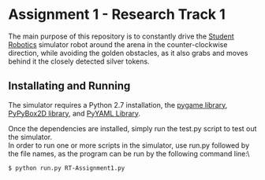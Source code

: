 # Assignment 1 - Research Track 1
The  main purpose of this repository is to constantly drive the [Student Robotics](https://studentrobotics.org/) simulator robot around the arena in the counter-clockwise direction, while avoiding the golden obstacles, as it also grabs and moves behind it the closely detected silver tokens.

## Installating and Running
The simulator requires a Python 2.7 installation, the [pygame library](https://www.pygame.org/news), [PyPyBox2D library](https://pypi.org/project/pypybox2d/2.1-r331/), and [PyYAML Library](https://pypi.org/project/PyYAML/).

Once the dependencies are installed, simply run the test.py script to test out the simulator.\
In order to run one or more scripts in the simulator, use run.py followed by the file names, as the program can be run by the following command line:\
```
$ python run.py RT-Assignment1.py
```

